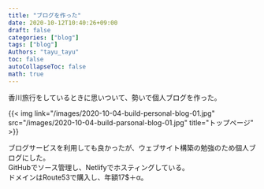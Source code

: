 ```yaml
---
title: "ブログを作った"
date: 2020-10-12T10:40:26+09:00
draft: false
categories: ["blog"]
tags: ["blog"]
Authors: "tayu_tayu"
toc: false
autoCollapseToc: false
math: true
---
```


香川旅行をしているときに思いついて、勢いで個人ブログを作った。

{{< img link="/images/2020-10-04-build-personal-blog-01.jpg" src="/images/2020-10-04-build-parsonal-blog-01.jpg" title="トップページ" >}}

ブログサービスを利用しても良かったが、ウェブサイト構築の勉強のため個人ブログにした。  
GitHubでソース管理し、Netlifyでホスティングしている。  
ドメインはRoute53で購入し、年額17$＋α。
